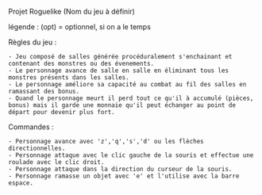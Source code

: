 Projet Roguelike (Nom du jeu à définir)

légende :
(opt) = optionnel, si on a le temps

Règles du jeu :

    - Jeu composé de salles générée procéduralement s'enchainant et contenant des monstres ou des évenements.
    - Le personnage avance de salle en salle en éliminant tous les monstres présents dans les salles.
    - Le personnage améliore sa capacité au combat au fil des salles en ramassant des bonus.
    - Quand le personnage meurt il perd tout ce qu'il à accumulé (pièces, bonus) mais il garde une monnaie qu'il peut échanger au point de départ pour devenir plus fort.
 

Commandes :

    - Personnage avance avec 'z','q','s','d' ou les flèches directionnelles.
    - Personnage attaque avec le clic gauche de la souris et effectue une roulade avec le clic droit.
    - Personnage attaque dans la direction du curseur de la souris.
    - Personnage ramasse un objet avec 'e' et l'utilise avec la barre espace.


